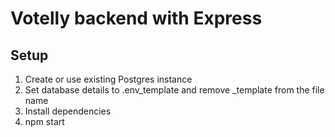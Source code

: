# Votelly backend with Express

## Setup
1. Create or use existing Postgres instance
2. Set database details to .env_template and remove _template from the file name
3. Install dependencies
4. npm start